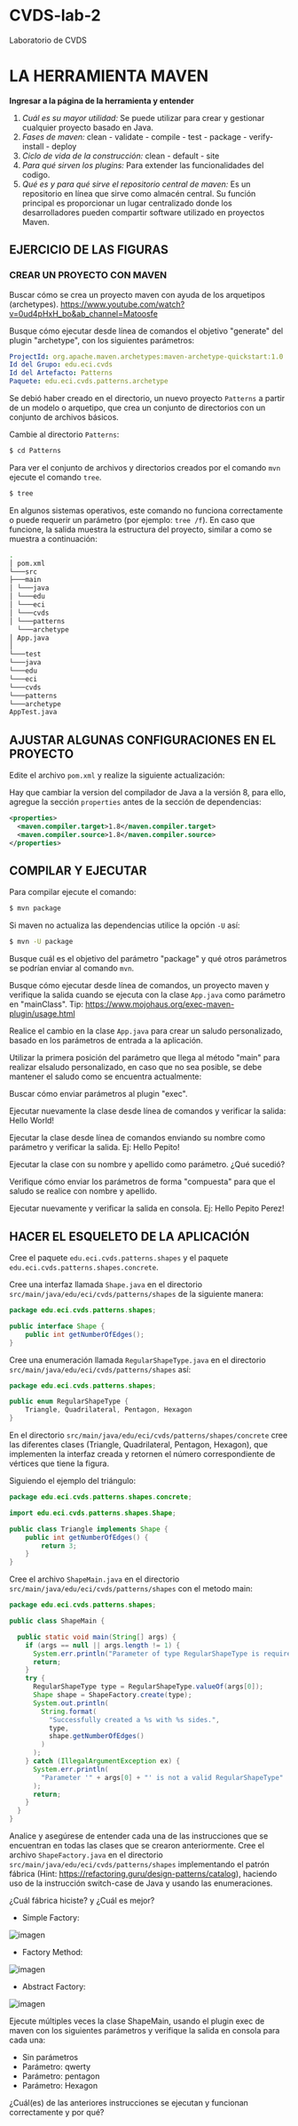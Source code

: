 # CVDS-lab-2
Laboratorio de CVDS 

# LA HERRAMIENTA MAVEN
**Ingresar a la página de la herramienta y entender**   

1. *Cuál es su mayor utilidad:* Se puede utilizar para crear y gestionar cualquier proyecto basado en Java.
2. *Fases de maven:*  clean - validate - compile - test - package - verify- install - deploy
3. *Ciclo de vida de la construcción:*  clean - default - site
4. *Para qué sirven los plugins:*  Para extender las funcionalidades del codigo.
5. *Qué es y para qué sirve el repositorio central de maven:*  Es un repositorio en línea que sirve como almacén central. Su función principal es proporcionar un lugar centralizado donde los desarrolladores pueden compartir software utilizado en proyectos Maven.

## EJERCICIO DE LAS FIGURAS
### CREAR UN PROYECTO CON MAVEN
Buscar cómo se crea un proyecto maven con ayuda de los arquetipos (archetypes).
https://www.youtube.com/watch?v=0ud4pHxH_bo&ab_channel=Matoosfe

Busque cómo ejecutar desde línea de comandos el objetivo "generate" del plugin "archetype", con los siguientes parámetros:
```yml
ProjectId: org.apache.maven.archetypes:maven-archetype-quickstart:1.0
Id del Grupo: edu.eci.cvds
Id del Artefacto: Patterns
Paquete: edu.eci.cvds.patterns.archetype
```

Se debió haber creado en el directorio, un nuevo proyecto `Patterns` a partir de un modelo o arquetipo, que crea un conjunto de directorios con un conjunto de archivos básicos.

Cambie al directorio `Patterns`:
```sh
$ cd Patterns
```

Para ver el conjunto de archivos y directorios creados por el comando `mvn` ejecute el comando `tree`.
```sh
$ tree
```

En algunos sistemas operativos, este comando no funciona correctamente o puede requerir un parámetro (por ejemplo: `tree /f`). En caso que funcione, la
salida muestra la estructura del proyecto, similar a como se muestra a continuación:
```sh
.
│ pom.xml
└───src
├───main
│ └───java
│ └───edu
│ └───eci
│ └───cvds
│ └───patterns
  └───archetype
│ App.java
│
└───test
└───java
└───edu
└───eci
└───cvds
└───patterns
└───archetype
AppTest.java
```

## AJUSTAR ALGUNAS CONFIGURACIONES EN EL PROYECTO
Edite el archivo `pom.xml` y realize la siguiente actualización:

Hay que cambiar la version del compilador de Java a la versión 8, para ello, agregue la sección `properties` antes de la sección de
dependencias:
```xml
<properties>
  <maven.compiler.target>1.8</maven.compiler.target>
  <maven.compiler.source>1.8</maven.compiler.source>
</properties>
```

## COMPILAR Y EJECUTAR
Para compilar ejecute el comando:
```sh
$ mvn package
```

Si maven no actualiza las dependencias utilice la opción `-U` así:
```sh
$ mvn -U package
```

Busque cuál es el objetivo del parámetro "package" y qué otros parámetros se podrían enviar al comando `mvn`.

Busque cómo ejecutar desde línea de comandos, un proyecto maven y verifique la salida cuando se ejecuta con la clase `App.java` como parámetro en "mainClass". Tip: https://www.mojohaus.org/exec-maven-plugin/usage.html

Realice el cambio en la clase `App.java` para crear un saludo personalizado, basado en los parámetros de entrada a la aplicación. 

Utilizar la primera posición del parámetro que llega al método "main" para realizar elsaludo personalizado, en caso que no sea posible, se debe mantener el saludo como se encuentra actualmente:

Buscar cómo enviar parámetros al plugin "exec".

Ejecutar nuevamente la clase desde línea de comandos y verificar la salida: Hello World!

Ejecutar la clase desde línea de comandos enviando su nombre como parámetro y verificar la salida. Ej: Hello Pepito!

Ejecutar la clase con su nombre y apellido como parámetro. ¿Qué sucedió?

Verifique cómo enviar los parámetros de forma "compuesta" para que el saludo se realice con nombre y apellido.

Ejecutar nuevamente y verificar la salida en consola. Ej: Hello Pepito Perez!

## HACER EL ESQUELETO DE LA APLICACIÓN
Cree el paquete `edu.eci.cvds.patterns.shapes` y el paquete `edu.eci.cvds.patterns.shapes.concrete`.

Cree una interfaz llamada `Shape.java` en el directorio `src/main/java/edu/eci/cvds/patterns/shapes` de la siguiente manera:
```java
package edu.eci.cvds.patterns.shapes;

public interface Shape {
    public int getNumberOfEdges();
}
```

Cree una enumeración llamada `RegularShapeType.java` en el directorio `src/main/java/edu/eci/cvds/patterns/shapes` así:

```java
package edu.eci.cvds.patterns.shapes;

public enum RegularShapeType {
    Triangle, Quadrilateral, Pentagon, Hexagon
}
```

En el directorio `src/main/java/edu/eci/cvds/patterns/shapes/concrete` cree las diferentes clases (Triangle, Quadrilateral, Pentagon, Hexagon), que implementen la interfaz creada y retornen el número correspondiente de vértices que tiene la figura. 

Siguiendo el ejemplo del triángulo:
```java
package edu.eci.cvds.patterns.shapes.concrete;

import edu.eci.cvds.patterns.shapes.Shape;

public class Triangle implements Shape {
    public int getNumberOfEdges() {
        return 3;
    }
}
```

Cree el archivo `ShapeMain.java` en el directorio `src/main/java/edu/eci/cvds/patterns/shapes` con el metodo main:
```java
package edu.eci.cvds.patterns.shapes;

public class ShapeMain {

  public static void main(String[] args) {
    if (args == null || args.length != 1) {
      System.err.println("Parameter of type RegularShapeType is required.");
      return;
    }
    try {
      RegularShapeType type = RegularShapeType.valueOf(args[0]);
      Shape shape = ShapeFactory.create(type);
      System.out.println(
        String.format(
          "Successfully created a %s with %s sides.",
          type,
          shape.getNumberOfEdges()
        )
      );
    } catch (IllegalArgumentException ex) {
      System.err.println(
        "Parameter '" + args[0] + "' is not a valid RegularShapeType"
      );
      return;
    }
  }
}
```

Analice y asegúrese de entender cada una de las instrucciones que se encuentran en todas las clases que se crearon anteriormente. Cree el archivo `ShapeFactory.java` en el directorio `src/main/java/edu/eci/cvds/patterns/shapes` implementando el patrón fábrica (Hint: https://refactoring.guru/design-patterns/catalog), haciendo uso de la instrucción switch-case de Java y usando las enumeraciones.

¿Cuál fábrica hiciste? y ¿Cuál es mejor?
- Simple Factory:

![imagen](https://github.com/PDSW-ECI/labs/assets/4140058/0788a0b7-a071-4b90-ac3f-5982289ff3b3)

- Factory Method:

![imagen](https://github.com/PDSW-ECI/labs/assets/4140058/cd82548d-347b-4a10-88bd-2d203dac12bd)
- Abstract Factory:

![imagen](https://github.com/PDSW-ECI/labs/assets/4140058/1c79a12b-21d4-46be-8f19-40f3b62b6af7)

Ejecute múltiples veces la clase ShapeMain, usando el plugin exec de maven con los siguientes parámetros y verifique la salida en consola para cada una:
- Sin parámetros
- Parámetro: qwerty
- Parámetro: pentagon
- Parámetro: Hexagon

¿Cuál(es) de las anteriores instrucciones se ejecutan y funcionan correctamente y por qué?

